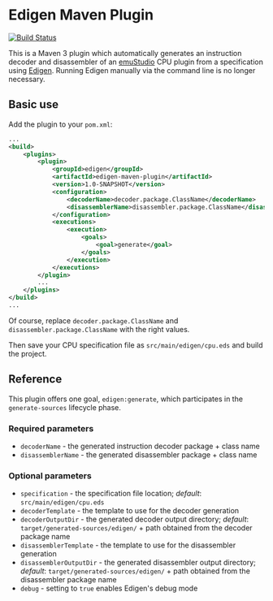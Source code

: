 Edigen Maven Plugin
===================
[![Build Status](https://travis-ci.org/sulir/edigen-maven-plugin.png)](https://travis-ci.org/sulir/edigen-maven-plugin)

This is a Maven 3 plugin which automatically generates an instruction decoder and disassembler of an [emuStudio](http://github.com/vbmacher/emuStudio) CPU plugin from a specification using [Edigen](http://github.com/sulir/edigen). Running Edigen manually via the command line is no longer necessary.

Basic use
---------

Add the plugin to your `pom.xml`:

```xml
...
<build>
	<plugins>
		<plugin>
			<groupId>edigen</groupId>
			<artifactId>edigen-maven-plugin</artifactId>
			<version>1.0-SNAPSHOT</version>
			<configuration>
				<decoderName>decoder.package.ClassName</decoderName>
				<disassemblerName>disassembler.package.ClassName</disassemblerName>
			</configuration>
			<executions>
				<execution>
					<goals>
						<goal>generate</goal>
					</goals>
				</execution>
			</executions>
		</plugin>
		...
	</plugins>
</build>
...
```

Of course, replace `decoder.package.ClassName` and `disassembler.package.ClassName` with the right values.

Then save your CPU specification file as `src/main/edigen/cpu.eds` and build the project.

Reference
---------

This plugin offers one goal, `edigen:generate`, which participates in the `generate-sources` lifecycle phase.

### Required parameters

* `decoderName` - the generated instruction decoder package + class name
* `disassemblerName` - the generated disassembler package + class name

### Optional parameters

* `specification` - the specification file location; *default*: `src/main/edigen/cpu.eds`
* `decoderTemplate` - the template to use for the decoder generation
* `decoderOutputDir` - the generated decoder output directory; *default*: `target/generated-sources/edigen/` + path obtained from the decoder package name
* `disassemblerTemplate` - the template to use for the disassembler generation
* `disassemblerOutputDir` - the generated disassembler output directory; *default*: `target/generated-sources/edigen/` + path obtained from the disassembler package name
* `debug` - setting to `true` enables Edigen's debug mode
